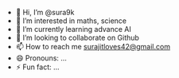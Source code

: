 - 👋 Hi, I’m @sura9k
- 👀 I’m interested in maths, science
- 🌱 I’m currently learning advance AI
- 💞️ I’m looking to collaborate on Github
- 📫 How to reach me surajitloves42@gmail.com
- 😄 Pronouns: ...
- ⚡ Fun fact: ...

<!---
sura9k/sura9k is a ✨ special ✨ repository because its `README.md` (this file) appears on your GitHub profile.
You can click the Preview link to take a look at your changes.
--->
